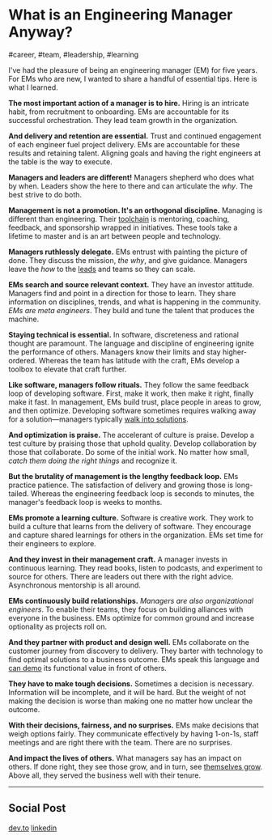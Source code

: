 # What is an Engineering Manager Anyway?
#career, #team, #leadership, #learning

I've had the pleasure of being an engineering manager (EM) for five years. For EMs who are new, I wanted to share a handful of essential tips. Here is what I learned.

**The most important action of a manager is to hire.** Hiring is an intricate habit, from recruitment to onboarding. EMs are accountable for its successful orchestration. They lead team growth in the organization.

**And delivery and retention are essential.** Trust and continued engagement of each engineer fuel project delivery. EMs are accountable for these results and retaining talent. Aligning goals and having the right engineers at the table is the way to execute.

**Managers and leaders are different!** Managers shepherd who does what by when. Leaders show the here to there and can articulate the *why*. The best strive to do both.

**Management is not a promotion. It's an orthogonal discipline.** Managing is different than engineering. Their [toolchain](https://resilient-management.com/) is mentoring, coaching, feedback, and sponsorship wrapped in initiatives. These tools take a lifetime to master and is an art between people and technology.

**Managers ruthlessly delegate.** EMs entrust with painting the picture of done. They discuss the mission, *the why*, and give guidance. Managers leave the *how* to the [leads](https://dev.to/solidi/what-is-a-tech-lead-anyway-483p) and teams so they can scale.

**EMs search and source relevant context.** They have an investor attitude. Managers find and point in a direction for those to learn. They share information on disciplines, trends, and what is happening in the community. *EMs are meta engineers*. They build and tune the talent that produces the machine.

**Staying technical is essential.** In software, discreteness and rational thought are paramount. The language and discipline of engineering ignite the performance of others. Managers know their limits and stay higher-ordered. Whereas the team has latitude with the craft, EMs develop a toolbox to elevate that craft further.

**Like software, managers follow rituals.** They follow the same feedback loop of developing software. First, make it work, then make it right, finally make it fast. In management, EMs build trust, place people in areas to grow, and then optimize. Developing software sometimes requires walking away for a solution—managers typically [walk into solutions](https://medium.com/hackernoon/the-manager-stew-dd59cd653728).

**And optimization is praise.** The accelerant of culture is praise. Develop a test culture by praising those that uphold quality. Develop collaboration by those that collaborate. Do some of the initial work. No matter how small, *catch them doing the right things* and recognize it.

**But the brutality of management is the lengthy feedback loop.** EMs practice patience. The satisfaction of delivery and growing those is long-tailed. Whereas the engineering feedback loop is seconds to minutes, the manager's feedback loop is weeks to months.

**EMs promote a learning culture.** Software is creative work. They work to build a culture that learns from the delivery of software. They encourage and capture shared learnings for others in the organization. EMs set time for their engineers to explore.

**And they invest in their management craft.** A manager invests in continuous learning. They read books, listen to podcasts, and experiment to source for others. There are leaders out there with the right advice. Asynchronous mentorship is all around.

**EMs continuously build relationships.** *Managers are also organizational engineers*. To enable their teams, they focus on building alliances with everyone in the business. EMs optimize for common ground and increase optionality as projects roll on.

**And they partner with product and design well.** EMs collaborate on the customer journey from discovery to delivery. They barter with technology to find optimal solutions to a business outcome. EMs speak this language and [can demo](https://dev.to/solidi/how-to-crush-your-next-team-demo-2bb5) its functional value in front of others.

**They have to make tough decisions.** Sometimes a decision is necessary. Information will be incomplete, and it will be hard. But the weight of not making the decision is worse than making one no matter how unclear the outcome.

**With their decisions, fairness, and no surprises.** EMs make decisions that weigh options fairly. They communicate effectively by having 1-on-1s, staff meetings and are right there with the team. There are no surprises. 

**And impact the lives of others.** What managers say has an impact on others. If done right, they see those grow, and in turn, see [themselves grow](https://www.atlassian.com/blog/leadership/new-manager-tips). Above all, they served the business well with their tenure.

---

## Social Post

[dev.to](https://dev.to/solidi/what-is-an-engineering-manager-anyway-4and)
[linkedin](https://www.linkedin.com/pulse/what-engineering-manager-anyway-douglas-w-arcuri/)
